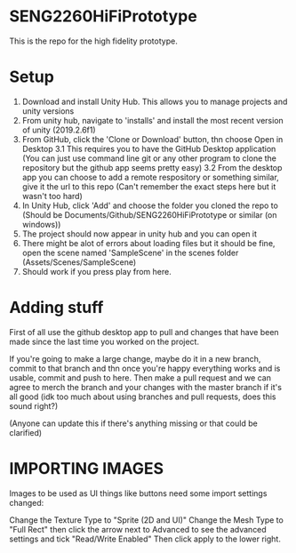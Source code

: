 # SENG2260HiFiPrototype
This is the repo for the high fidelity prototype.

# Setup
1. Download and install Unity Hub. This allows you to manage projects and unity versions
2. From unity hub, navigate to 'installs' and install the most recent version of unity (2019.2.6f1)
3. From GitHub, click the 'Clone or Download' button, thn choose Open in Desktop
  3.1 This requires you to have the GitHub Desktop application (You can just use command line git or any other program to clone the repository but the github app seems pretty easy)
  3.2 From the desktop app you can choose to add a remote respository or something similar, give it the url to this repo (Can't remember the exact steps here but it wasn't too hard)
4. In Unity Hub, click 'Add' and choose the folder you cloned the repo to (Should be Documents/Github/SENG2260HiFiPrototype or similar (on windows))
5. The project should now appear in unity hub and you can open it
6. There might be alot of errors about loading files but it should be fine, open the scene named 'SampleScene' in the scenes folder (Assets/Scenes/SampleScene)
7. Should work if you press play from here.

# Adding stuff

First of all use the github desktop app to pull and changes that have been made since the last time you worked on the project.

If you're going to make a large change, maybe do it in a new branch, commit to that branch and thn once you're happy everything works and is usable, commit and push to here. 
Then make a pull request and we can agree to merch the branch and your changes with the master branch if it's all good
(idk too much about using branches and pull requests, does this sound right?)

(Anyone can update this if there's anything missing or that could be clarified)

# IMPORTING IMAGES

Images to be used as UI things like buttons need some import settings changed:

Change the Texture Type to "Sprite (2D and UI)"
Change the Mesh Type to "Full Rect"
then click the arrow next to Advanced to see the advanced settings and tick "Read/Write Enabled"
Then click apply to the lower right.